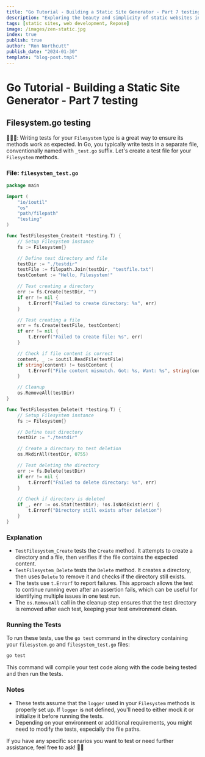 ```yaml
---
title: "Go Tutorial - Building a Static Site Generator - Part 7 testing"
description: "Exploring the beauty and simplicity of static websites in the modern web era."
tags: [static sites, web development, Repose]
image: /images/zen-static.jpg
index: true
publish: true
author: "Ron Northcutt"
publish_date: "2024-01-30"
template: "blog-post.tmpl"
---
```


# Go Tutorial - Building a Static Site Generator - Part  7 testing
## Filesystem.go testing
🧙🏾‍♂️: Writing tests for your `Filesystem` type is a great way to ensure its methods work as expected. In Go, you typically write tests in a separate file, conventionally named with `_test.go` suffix. Let's create a test file for your `Filesystem` methods.

### File: `filesystem_test.go`

```go
package main

import (
	"io/ioutil"
	"os"
	"path/filepath"
	"testing"
)

func TestFilesystem_Create(t *testing.T) {
	// Setup Filesystem instance
	fs := Filesystem{}

	// Define test directory and file
	testDir := "./testdir"
	testFile := filepath.Join(testDir, "testfile.txt")
	testContent := "Hello, Filesystem!"

	// Test creating a directory
	err := fs.Create(testDir, "")
	if err != nil {
		t.Errorf("Failed to create directory: %s", err)
	}

	// Test creating a file
	err = fs.Create(testFile, testContent)
	if err != nil {
		t.Errorf("Failed to create file: %s", err)
	}

	// Check if file content is correct
	content, _ := ioutil.ReadFile(testFile)
	if string(content) != testContent {
		t.Errorf("File content mismatch. Got: %s, Want: %s", string(content), testContent)
	}

	// Cleanup
	os.RemoveAll(testDir)
}

func TestFilesystem_Delete(t *testing.T) {
	// Setup Filesystem instance
	fs := Filesystem{}

	// Define test directory
	testDir := "./testdir"

	// Create a directory to test deletion
	os.MkdirAll(testDir, 0755)

	// Test deleting the directory
	err := fs.Delete(testDir)
	if err != nil {
		t.Errorf("Failed to delete directory: %s", err)
	}

	// Check if directory is deleted
	if _, err := os.Stat(testDir); !os.IsNotExist(err) {
		t.Errorf("Directory still exists after deletion")
	}
}
```

### Explanation

- `TestFilesystem_Create` tests the `Create` method. It attempts to create a directory and a file, then verifies if the file contains the expected content.
- `TestFilesystem_Delete` tests the `Delete` method. It creates a directory, then uses `Delete` to remove it and checks if the directory still exists.
- The tests use `t.Errorf` to report failures. This approach allows the test to continue running even after an assertion fails, which can be useful for identifying multiple issues in one test run.
- The `os.RemoveAll` call in the cleanup step ensures that the test directory is removed after each test, keeping your test environment clean.

### Running the Tests

To run these tests, use the `go test` command in the directory containing your `filesystem.go` and `filesystem_test.go` files:

```bash
go test
```

This command will compile your test code along with the code being tested and then run the tests.

### Notes

- These tests assume that the `logger` used in your `Filesystem` methods is properly set up. If `logger` is not defined, you'll need to either mock it or initialize it before running the tests.
- Depending on your environment or additional requirements, you might need to modify the tests, especially the file paths.

If you have any specific scenarios you want to test or need further assistance, feel free to ask! 🚀🧪